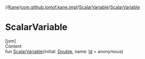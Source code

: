 //[Kane](../../index.md)/[com.github.jomof.kane.impl](../index.md)/[ScalarVariable](index.md)/[ScalarVariable](-scalar-variable.md)



# ScalarVariable  
[jvm]  
Content  
fun [ScalarVariable](-scalar-variable.md)(initial: [Double](https://kotlinlang.org/api/latest/jvm/stdlib/kotlin/-double/index.html), name: [Id](../index.md#%5Bcom.github.jomof.kane.impl%2FId%2F%2F%2FPointingToDeclaration%2F%5D%2FClasslikes%2F-1708749669) = anonymous)  




